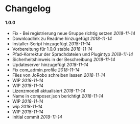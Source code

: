 # Changelog

#### 1.0.0

* Fix - Bei registrierung neue Gruppe richtig setzen *2018-11-14*
* Downloadlink zu Readme hinzugefügt *2018-11-14*
* Installer-Script hinzugefügt *2018-11-14*
* Vorbereitung für 1.0.0 stable *2018-11-14*
* Pfad-Korrektur der Sprachdateien und Plugintyp *2018-11-14*
* Sicherheitshinweis in der Beschreibung *2018-11-14*
* Updateserver hinzugefügt *2018-11-14*
* Fix com_admin.profile *2018-11-14*
* Files von JoRobo schreiben lassen *2018-11-14*
* WIP *2018-11-14*
* WIP *2018-11-14*
* Lizenzmodell aktualisiert *2018-11-14*
* Name in composer.json berichtigt *2018-11-14*
* WIP *2018-11-14*
* wip *2018-11-14*
* WIP *2018-11-14*
* Initial commit *2018-11-14*
